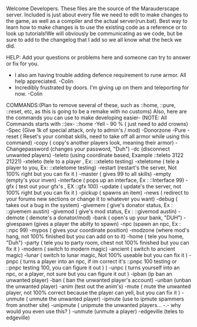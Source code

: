 Welcome Developers. These files are the source of the Marauderscape server. Included is just about every file we need to edit to make changes to the game, as well as a compiler
and the actual server(run.bat). Best way to learn how to make changes is to use the existing code as a reference or to look up tutorials!We will obviously be communicating as we code,
but be sure to add to the changelog that I add so we all know what the heck we did. 

HELP: Add your questions or problems here and someone can try to answer or fix for you.
- I also am having trouble adding defence requirement to rune armor. All help appreciated. -Colin
- Incredibly frustrated by doors. I'm giving up on them and teleporting for now. -Colin

COMMANDS:(Plan to remove several of these, such as ::home, ::pure, ::reset, etc, as this is going to be a remake with no customs)
Also, here are the commands you can use to make developing easier-
(NOTE: All Commands starts with ::)ex- ::home
-Yell - 90 % ( just need to add crowns)
-Spec (Give 1k of special attack, only to admin's / mod)
-Donorzone
-Pure
-reset ( Reset's your combat skills, need to take off all armor while using this command)
-copy ( copy's another players look, meaning their armor)
-Changepassword (changes your password, "Duh")
-dc (disconnect unwanted players)
-teleto (using coordinate based, Example ::teleto 3122 21221)
-xteleto (tele to a player , Ex: ::xteleto testing)
-xteletome ( tele a player to you, Ex: ::xteletome testing)
-restart (restart's the server, Not 100% right but you can fix it  )
-master ( gives 99 to all skills)
-empty (empty's your inven)
-interface ( pops up an interface, Ex : ::Interface 99)
-gfx ( test out your gfx's , EX ::gfx 100)
-update ( update's the server, not 100% right but you can fix it  )
-pickup ( spawns an item)
-news ( redirect to your forums new sections or change it to whatever you want)
-debug ( takes out a bug in the system)
-givemem ( give's donator status, Ex : ::givemem austin)
-givemod ( give's mod status, Ex : ::givemod austin)
-demote ( demote's a donator/mod)
-bank ( open's up your bank, "DUH")
-givespawn (gives a player the abilty to spawn)
-npc (spawn an npc, Ex : ::npc 99)
-mypos ( gives your coordinate position)
-modzone (where mod's hang, not 100% finished but you can add on to it)
-home ( tele you home, "Duh")
-party ( tele you to party room, chest not 100% finished but you can fix it  )
-modern ( switch to modern magic)
-ancient ( switch to ancient magic)
-lunar ( switch to lunar magic, Not 100% useable but you can fix it  )
-pnpc ( turns a player into an npc, if im correct it's ::pnpc 100 testing or ::pnpc testing 100, you can figure it out ) )
-unpc ( turns yourself into an npc, or a player, not sure but you can figure it out  ) 
-ipban (ip ban an unwanted player)
-ban ( ban the unwanted player's account)
-unban (unban the unwanted player)
-anim (test out the anim's)
-mute ( mute the unwanted player, not 100% correct because the player can yell, but you can fix it  )
-unmute ( unmute the unwanted player)
-ipmute (use to ipmute spammers from another site)
-unipmute ( unipmute the unwanted players... -.- why would you even use this? )
-unmute (unmute a player)
-edgeville (teles to edgeville)

